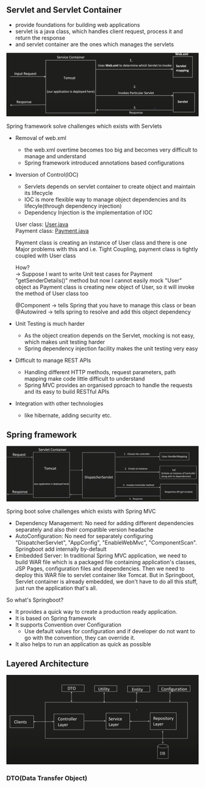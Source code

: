 ## Servlet and Servlet Container
- provide foundations for building web applications
- servlet is a java class, which handles client request, process it and return the response
- and servlet container are the ones which manages the servlets

![alt text](assets/servlets.png)

Spring framework solve challenges which exists with Servlets
- Removal of web.xml
    - the web.xml overtime becomes too big and becomes very difficult to manage and understand
    - Spring framework introduced annotations based configurations

- Inversion of Control(IOC)
    - Servlets depends on servlet container to create object and maintain its lifecycle
    - IOC is more flexible way to manage object dependencies and its lifecyle(through dependency injection)
    - Dependency Injection is the implementation of IOC

    User class: <a href="inversion_of_control/User.java">User.java</a><br>
    Payment class: <a href="inversion_of_control/Payment.java">Payment.java</a>

    Payment class is creating an instance of User class and there is one Major problems with this and i.e. Tight Coupling, payment class is tightly coupled with User class

    How?<br>
    -> Suppose I want to write Unit test cases for Payment "getSenderDetails()" method but now I cannot easily mock "User" object as Payment class is creating new object of User, so it will invoke the method of User class too

    @Component -> tells Spring that you have to manage this class or bean<br>
    @Autowired -> tells spring to resolve and add this object dependency

- Unit Testing is much harder
    - As the object creation depends on the Servlet, mocking is not easy, which makes unit testing harder
    - Spring dependency injection facility makes the unit testing very easy

- Difficult to manage REST APIs
    - Handling different HTTP methods, request parameters, path mapping make code little difficult to understand
    - Spring MVC provides an organised pproach to handle the requests and its easy to build RESTful APIs

- Integration with other technologies
    - like hibernate, adding security etc.

## Spring framework
![alt text](assets/spring_framework.png)

Spring boot solve challenges which exists with Spring MVC
- Dependency Management: No need for adding different dependencies separately and also their compatible version headache
- AutoConfiguration: No need for separately configuring "DispatcherServlet", "AppConfig", "EnableWebMvc", "ComponentScan". Springboot add internally by-default
- Embedded Server: In traditional Spring MVC application, we need to build WAR file which is a packaged file containing application's classes, JSP Pages, configuration files and dependencies. Then we need to deploy this WAR file to servlet container like Tomcat. But in Springboot, Servlet container is already embedded, we don't have to do all this stuff, just run the application that's all.

So what's Springboot?
- It provides a quick way to create a production ready application.
- It is based on Spring framework
- It supports Convention over Configuration
    - Use default values for configuration and if developer do not want to go with the convention, they can override it.
- It also helps to run an application as quick as possible

## Layered Architecture
![alt text](assets/layered_architecture.png)

### DTO(Data Transfer Object)
